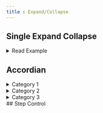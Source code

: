 ```yaml
---
title : Expand/Collapse
---
```


## Single Expand Collapse
<details>
  <summary>Read Example</summary>
  <div>
    <ul>
    <li>Control contents are independent of the document outline.</li>
    <li>Control is a group of content consisting of an interactive control and additional content</li>
    <li>Control is either open, where the additional content is displayed, or closed, where additional content is hidden.</li>
    </ul>
  </div>
</details>

## Accordian
<details>
  <summary>Category 1</summary>
  <div>
    <p>This category details.</p>
  </div>
</details>
<details>
  <summary>Category 2</summary>
  <div>
    <p>This category details.</p>
  </div>
</details>
<details>
  <summary>Category 3</summary>
  <div>
    <p>This category details.</p>
  </div>
</details>
## Step Control
